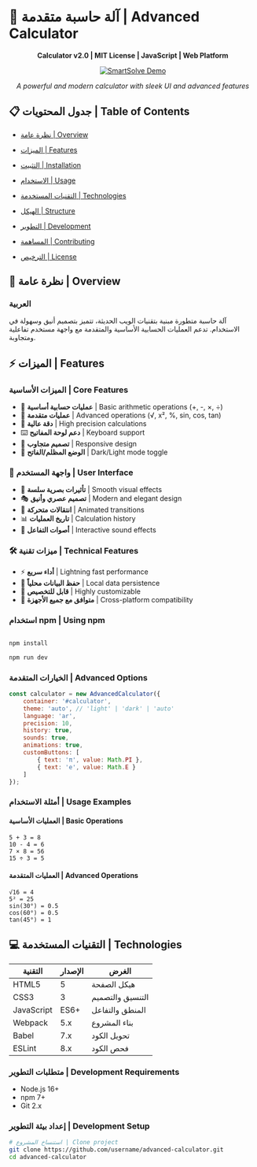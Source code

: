 # 🧮 آلة حاسبة متقدمة | Advanced Calculator

<div align="center">

**Calculator v2.0 | MIT License | JavaScript | Web Platform**

<a href="https://smart-slove.vercel.app/" target="_blank" rel="noopener noreferrer">
  <img src="https://img.shields.io/badge/🧮_SmartSolve_Demo-4ECDC4?style=for-the-badge&logoColor=white" alt="SmartSolve Demo" />
</a>


*A powerful and modern calculator with sleek UI and advanced features*

</div>

## 📋 جدول المحتويات | Table of Contents

- [نظرة عامة | Overview](#نظرة-عامة--overview)
- [الميزات | Features](#الميزات--features)
- [التثبيت | Installation](#التثبيت--installation)
- [الاستخدام | Usage](#الاستخدام--usage)

- [التقنيات المستخدمة | Technologies](#التقنيات-المستخدمة--technologies)
- [الهيكل | Structure](#الهيكل--structure)
- [التطوير | Development](#التطوير--development)
- [المساهمة | Contributing](#المساهمة--contributing)
- [الترخيص | License](#الترخيص--license)

## 🌟 نظرة عامة | Overview

### العربية
آلة حاسبة متطورة مبنية بتقنيات الويب الحديثة، تتميز بتصميم أنيق وسهولة في الاستخدام. تدعم العمليات الحسابية الأساسية والمتقدمة مع واجهة مستخدم تفاعلية ومتجاوبة.



## ⚡ الميزات | Features

### الميزات الأساسية | Core Features
- 🧮 **عمليات حسابية أساسية** | Basic arithmetic operations (+, -, ×, ÷)
- 📐 **عمليات متقدمة** | Advanced operations (√, x², %, sin, cos, tan)
- 🎯 **دقة عالية** | High precision calculations
- ⌨️ **دعم لوحة المفاتيح** | Keyboard support
- 📱 **تصميم متجاوب** | Responsive design
- 🌙 **الوضع المظلم/الفاتح** | Dark/Light mode toggle

### 🎨 واجهة المستخدم | User Interface
- 💫 **تأثيرات بصرية سلسة** | Smooth visual effects
- 🎭 **تصميم عصري وأنيق** | Modern and elegant design
- 🔄 **انتقالات متحركة** | Animated transitions
- 📊 **تاريخ العمليات** | Calculation history
- 🎪 **أصوات التفاعل** | Interactive sound effects

### 🛠️ ميزات تقنية | Technical Features
- ⚡ **أداء سريع** | Lightning fast performance
- 💾 **حفظ البيانات محلياً** | Local data persistence
- 🔧 **قابل للتخصيص** | Highly customizable
- 📱 **متوافق مع جميع الأجهزة** | Cross-platform compatibility



### استخدام npm | Using npm
```bash

npm install

npm run dev

```



### الخيارات المتقدمة | Advanced Options

```javascript
const calculator = new AdvancedCalculator({
    container: '#calculator',
    theme: 'auto', // 'light' | 'dark' | 'auto'
    language: 'ar', 
    precision: 10,
    history: true,
    sounds: true,
    animations: true,
    customButtons: [
        { text: 'π', value: Math.PI },
        { text: 'e', value: Math.E }
    ]
});
```

### أمثلة الاستخدام | Usage Examples

#### العمليات الأساسية | Basic Operations
```
5 + 3 = 8
10 - 4 = 6
7 × 8 = 56
15 ÷ 3 = 5
```

#### العمليات المتقدمة | Advanced Operations
```
√16 = 4
5² = 25
sin(30°) = 0.5
cos(60°) = 0.5
tan(45°) = 1
```



## 💻 التقنيات المستخدمة | Technologies

<div align="center">

| التقنية | الإصدار | الغرض |
|---------|---------|-------|
| HTML5 | 5 | هيكل الصفحة |
| CSS3 | 3 | التنسيق والتصميم |
| JavaScript | ES6+ | المنطق والتفاعل |
| Webpack | 5.x | بناء المشروع |
| Babel | 7.x | تحويل الكود |
| ESLint | 8.x | فحص الكود |

</div>



### متطلبات التطوير | Development Requirements

- Node.js 16+
- npm 7+
- Git 2.x

### إعداد بيئة التطوير | Development Setup

```bash
# استنساخ المشروع | Clone project
git clone https://github.com/username/advanced-calculator.git
cd advanced-calculator

